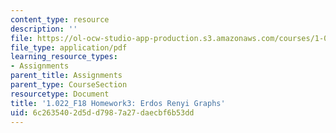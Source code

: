 ```yaml
---
content_type: resource
description: ''
file: https://ol-ocw-studio-app-production.s3.amazonaws.com/courses/1-022-introduction-to-network-models-fall-2018/6c2635402d5dd7987a27daecbf6b53dd_MIT1_022F18_Homework3.pdf
file_type: application/pdf
learning_resource_types:
- Assignments
parent_title: Assignments
parent_type: CourseSection
resourcetype: Document
title: '1.022_F18 Homework3: Erdos Renyi Graphs'
uid: 6c263540-2d5d-d798-7a27-daecbf6b53dd
---
```

